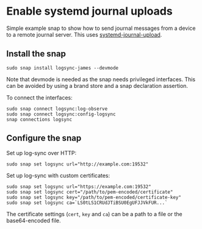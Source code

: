 # Enable systemd journal uploads

Simple example snap to show how to send journal messages from a device
to a remote journal server. This uses [systemd-journal-upload](http://manpages.ubuntu.com/manpages/bionic/man8/systemd-journal-upload.8.html).

## Install the snap
```
sudo snap install logsync-james --devmode
```

Note that devmode is needed as the snap needs privileged interfaces. This can be avoided
by using a brand store and a snap declaration assertion.

To connect the interfaces:
```
sudo snap connect logsync:log-observe
sudo snap connect logsync:config-logsync
snap connections logsync
```

## Configure the snap
Set up log-sync over HTTP:
```
sudo snap set logsync url="http://example.com:19532"
```

Set up log-sync with custom certificates:
```
sudo snap set logsync url="https://example.com:19532"
sudo snap set logsync cert="/path/to/pem-encoded/certificate"
sudo snap set logsync key="/path/to/pem-encoded/certificate-key"
sudo snap set logsync ca=`LS0tLS1CRUdJTiBSU0EgUFJJVkFUR...`
```
The certificate settings (`cert`, `key` and `ca`) can be a path to a file or the
base64-encoded file.
